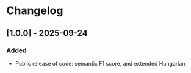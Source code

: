 # Changelog

## [1.0.0] - 2025-09-24

### Added
- Public release of code: semantic F1 score, and extended Hungarian